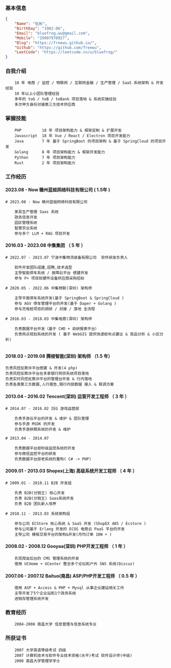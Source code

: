 ### 基本信息
```json
{
	"Name": "伍彬",
	"BirthDay": "1982-06",
	"Email": "bluefrog.wu@gmail.com",
	"Mobile": "19907970927",
	"Blog": "https://freewu.github.io/",
	"Github": "https://github.com/freewu",
	"LeetCode": "https://leetcode.cn/u/bluefrog/"
}
```

### 自我介绍
```
	18 年 电商 / 监控 / 物联网 / 互联网金融 / 生产管理 / SaaS 系统架构 & 开发经验
	10 年以上小团队管理经验
	多年的 toG / toB / toBank 项目落地 & 系统实施经验
	多次甲方身份对接第三方技术供应商
```

### 掌握技能
```
	PHP 		18 年 项目架构能力 & 框架定制 & 扩展开发
	Javascript  18 年 Vue / React / Electron 项目开发能力
	Java 		7 年 基于 SpringBoot 的项目架构 & 基于 SpringCloud 的项目开发
	Golang 		8 年 项目架构能力 & 框架开发能力 
	Python 		7 年 项目架构能力
	Rust		2 年 项目架构能力
```

### 工作经历

#### 2023.08 - Now 赣州蓝蛙网络科技有限公司 ( 1.5年 )

```
# 2023.08 - Now 赣州蓝蛙网络科技有限公司

	家具生产管理 Saas 系统
	政务信息开发
    园区管理系统
    智慧农业系统
	参与多个 LLM + RAG 项目开发

```

#### 2016.03 - 2023.08 中集集团 （ 5 年 ）
```
# 2022.07 - 2023.07 宁波中集物流装备有限公司  软件研发负责人

	软件开发团队组建,招聘,技术选型
	主导智能停车系统 / 故障云平台 搭建开发
	参与 P+ 项目软硬件设备供应商采购招标

# 2020.05 - 2022.06 中集物联(深圳) 架构师

	主导平面停车系统开发(基于 SpringBoot & SpringCloud )
	参与 AGV 停车管理平台的开发(基于 Daper + Golang )
	参与充电桩项目的调研 / 对接 / 落地 全流程

# 2016.03 - 2018.03 中集电商(深圳) 架构师	

	负责数据平台开发（基于 CHD + 自研报表平台）
	负责网点规划系统的开发 ( 基于 WebGIS 提供快递柜布点建议 & 竞品分析 & 小区分析)
	
```

#### 2018.03 - 2019.08 腾梭智能(深圳) 架构师 （1.5 年）
```
负责风控反欺诈平台搭建 & 开发(4 php)
负责风控反欺诈平台在多家银行网贷系统项目落地
负责实时风控反欺诈平台的管理台开发 & 行内落地
负责各类第三方数据,人行报告,银行内部数据 接入 & 联调方案
```

#### 2013.04 - 2016.02 Tencent(深圳) 运营开发工程师 （ 3 年 ）
```	
# 2014.07 - 2016.02 IEG 游戏运营部

	负责手游云平台的开发 & 维护 & 团队管理
	参与手游 MSDK 的开发
    负责手游排期系统的开发 & 维护

# 2013.04 - 2014.07

    负责数据平台部秒级监控系统的开发
	参与微信监控平台的研发
    负责数据平台部老系统的重构( C# -> PHP)

```

#### 2009.01 - 2013.03 Shopex(上海) 高级系统开发工程师 （ 4 年  ）
```
# 2009.01 - 2010.11 B2B 开发组

    负责 B2B(分销王) 核心开发
    负责 B2B(分销王) Saas系统开发
    负责 B2B 团队新人培养

# 2010.11 - 2013.03 系统架构组

	参与公司 ECStore 核心系统 & SaaS 开发 (ShopEX 485 / Ecstore )
	参与公司基于 Erlang 开发的 ECOS 电商云 PaaS 平台的开发
	主导公司 模板交易平台的架构&开发(月均订单 10W + )

```

#### 2008.02 - 2008.12 Gooyaa(深圳) PHP开发工程师 （  1 年  ）
```
	负现爬虫后台的 CMS 管理系统的开发
	使用 UCHome + UCenter 整合多个论坛和户外 SNS 系统(Discuz)
```

#### 2007.06 - 2007.12 Baituo(南昌) ASP/PHP开发工程师 （ 0.5 年 ）
```
	使用 ASP + Access & PHP + Mysql 从事企业建站相关工作
	主导开发了5个企业站和1个政务系统
	进销存管理系统开发
```

### 教育经历
```
	2004-2008 南昌大学 信息管理与信息系统专业
```

### 所获证书
```
	2007 大学英语等级考试 四级
	2007 计算机技术与软件专业技术资格(水平)考试 软件设计师(中级)
	2008 南昌大学管理学学士
```